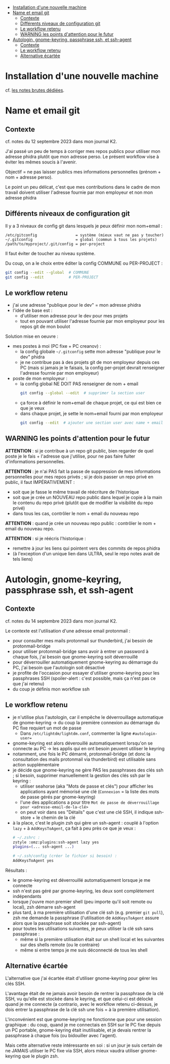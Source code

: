 * [Installation d'une nouvelle machine](#installation-dune-nouvelle-machine)
* [Name et email git](#name-et-email-git)
   * [Contexte](#contexte)
   * [Différents niveaux de configuration git](#différents-niveaux-de-configuration-git)
   * [Le workflow retenu](#le-workflow-retenu)
   * [WARNING les points d'attention pour le futur](#warning-les-points-dattention-pour-le-futur)
* [Autologin, gnome-keyring, passphrase ssh, et ssh-agent](#autologin-gnome-keyring-passphrase-ssh-et-ssh-agent)
   * [Contexte](#contexte-1)
   * [Le workflow retenu](#le-workflow-retenu-1)
   * [Alternative écartée](#alternative-écartée)



# Installation d'une nouvelle machine

cf. [les notes brutes dédiées](./fresh_installation_notes).

# Name et email git

## Contexte

cf. notes du 12 septembre 2023 dans mon journal K2.

J'ai passé un peu de temps à corriger mes repos publics pour utiliser mon adresse phidra plutôt que mon adresse perso. Le présent workflow vise à éviter les mêmes soucis à l'avenir.

Objectif = ne pas laisser publics mes informations personnelles (prénom + nom + adresse perso).

Le point un peu délicat, c'est que mes contributions dans le cadre de mon travail doivent utiliser l'adresse fournie par mon employeur et non mon adresse phidra

## Différents niveaux de configuration git

Il y a 3 niveaux de config git dans lesquels je peux définir mon nom+email :

```
/etc/gitconfig                 = système (mieux vaut ne pas y toucher)
~/.gitconfig                   = global (commun à tous les projets)
/path/to/myproject/.git/config = per-project
```

Il faut éviter de toucher au niveau système.

Du coup, on a le choix entre éditer la config COMMUNE ou PER-PROJECT :

```sh
git config --edit --global  # COMMUNE
git config --edit           # PER-PROJECT
```

## Le workflow retenu

- j'ai une adresse "publique pour le dev" = mon adresse phidra
- l'idée de base est :
    - d'utiliser mon adresse pour le dev pour mes projets
    - tout en pouvant utiliser l'adresse fournie par mon employeur pour les repos git de mon boulot

Solution mise en oeuvre :

- mes postes à moi (PC fixe + PC creanov) :
    - la config globale `~/.gitconfig` sette mon adresse "publique pour le dev" phidra
    - je ne contribue pas à des projets git de mon employeur depuis ces PC (mais si jamais je le faisais, la config per-projet devrait renseigner l'adresse fournie par mon employeur)
- poste de mon employeur :
    - la config global NE DOIT PAS renseigner de nom + email
        ```sh
        git config --global --edit  # supprimer la section user
        ```
    - ça force à définir le nom+email de chaque projet, ce qui est bien ce que je veux
    - dans chaque projet, je sette le nom+email fourni par mon employeur
        ```sh
        git config --edit  # ajouter une section user avec name + email
        ```

## WARNING les points d'attention pour le futur

**ATTENTION** : si je contribue à un repo git public, bien regarder de quel poste je le fais + l'adresse que j'utilise, pour ne pas faire fuiter d'informations personnelles.

**ATTENTION** : je n'ai PAS fait la passe de suppression de mes informations personnelles pour mes repos privés ; si je dois passer un repo privé en public, il faut IMPÉRATIVEMENT :

- soit que je fasse le même travail de réécriture de l'historique
- soit que je crée un NOUVEAU repo public dans lequel je copie à la main le contenu du repo privé (plutôt que de modifier la visibilité du repo privé)
- dans tous les cas, contrôler le nom + email du nouveau repo

**ATTENTION** : quand je crée un nouveau repo public : contrôler le nom + email du nouveau repo.

**ATTENTION** : si je réécris l'historique :

- remettre à jour les liens qui pointent vers des commits de repos phidra
- (à l'exception d'un unique lien dans ULTRA, seul le repo notes avait de tels liens)


# Autologin, gnome-keyring, passphrase ssh, et ssh-agent

## Contexte

cf. notes du 14 septembre 2023 dans mon journal K2.

Le contexte est l'utilisation d'une adresse email protonmail :

- pour consulter mes mails protonmail sur thunderbird, j'ai besoin de protonmail-bridge
- pour utiliser protonmail-bridge sans avoir à entrer un password à chaque fois, j'ai besoin que gnome-keyring soit déverrouillé
- pour déverrouiller automatiquement gnome-keyring au démarrage du PC, j'ai besoin que l'autologin soit désactivé
- je profite de l'occasion pour essayer d'utiliser gnome-keyring pour les passphrases SSH (spoiler-alert : c'est possible, mais ça n'est pas ce que j'ai retenu)
- du coup je définis mon workflow ssh

## Le workflow retenu

- je n'utilise plus l'autologin, car il empêche le déverrouillage automatique de gnome-keyring → du coup la première connexion au démarrage du PC fixe requiert un mot de passe
    - Dans `/etc/lightdm/lightdm.conf`, commenter la ligne `#autologin-user=`
- gnome-keyring est alors déverouillé automatiquement lorsqu'on se connecte au PC → les applis qui en ont besoin peuvent utiliser le keyring
- notamment, une fois le PC démarré, protonmail-bridge (et donc la consultation des mails protonmail via thunderbird) est utilisable sans action supplémentaire
- je décide que gnome-keyring ne gère PAS les passphrases des clés ssh ; si besoin, supprimer manuellement la gestion des clés ssh par le keyring :
    - utiliser seahorse (aka "Mots de passe et clés") pour afficher les applications ayant mémorisé une clé (`Connexion` = la liste des mots de passe gérés par gnome-keyring)
    - l'une des applications a pour titre `Mot de passe de déverrouillage pour <adresse-email-de-la-clé>`
    - on peut voir dans ses "Détails" que c'est une clé SSH, il indique ssh-store + le chemin de la clé
- à la place, c'est le plugin zsh qui gère un ssh-agent : couplé à l'option `lazy` + à `AddKeysToAgent`, ça fait à peu près ce que je veux :
    ```sh
    # ~/.zshrc :
    zstyle :omz:plugins:ssh-agent lazy yes
    plugins=(... ssh-agent ...)

    # ~/.ssh/config (créer le fichier si besoin) :
    AddKeysToAgent yes
    ```

Résultats :

- le gnome-keyring est déverrouillé automatiquement lorsque je me connecte
- ssh n'est pas géré par gnome-keyring, les deux sont complètement indépendants
- lorsque j'ouvre mon premier shell (peu importe qu'il soit remote ou local), zsh démarre ssh-agent
- plus tard, à ma première utilisation d'une clé ssh (e.g. premier `git pull`), zsh me demande la passphrase (l'utilisation de `AddKeysToAgent` assure alors que la passphrase soit stockée par ssh-agent)
- pour toutes les utilisations suivantes, je peux utiliser la clé ssh sans passphrase :
    - même si la première utilisation était sur un shell local et les suivantes sur des shells remote (ou le contraire)
    - même si entre temps je me suis déconnecté de tous les shell

## Alternative écartée

L'alternative que j'ai écartée était d'utiliser gnome-keyring pour gérer les clés SSH.

L'avantage était de ne jamais avoir besoin de rentrer la passphrase de la clé SSH, vu qu'elle est stockée dans le keyring, et que celui-ci est délocké quand je me connecte (a contrario, avec le workflow retenu ci-dessus, je dois entrer la passphrase de la clé ssh une fois = à la première utilisation).

L'inconvénient est que gnome-keyring ne fonctionne que pour une session graphique : du coup, quand je me connectais en SSH sur le PC fixe depuis un PC portable, gnome-keyring était inutilisable, et je devais rentrer la passphrase à chaque fois (ou bidouiller avec l'agent).

Mais cette alternative reste intéressante en soi : si un jour je suis certain de ne JAMAIS utiliser le PC fixe via SSH, alors mieux vaudra utiliser gnome-keyring que le plugin zsh.

